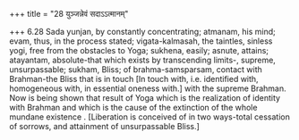 +++
title = "28 युञ्जन्नेवं सदाऽऽत्मानम्"

+++
6.28 Sada yunjan, by constantly concentrating; atmanam, his mind; evam,
thus, in the process stated; vigata-kalmasah, the taintles, sinless
yogi, free from the obstacles to Yoga; sukhena, easily; asnute, attains;
atayantam, absolute-that which exists by transcending limits-, supreme,
unsurpassable; sukham, Bliss; of brahma-samsparsam, contact with
Brahman-the Bliss that is in touch \[In touch with, i.e. identified
with, homogeneous with, in essential oneness with.\] with the supreme
Brahman. Now is being shown that result of Yoga which is the realization
of identity with Brahman and which is the cause of the extinction of the
whole mundane existence . \[Liberation is conceived of in two ways-total
cessation of sorrows, and attainment of unsurpassable Bliss.\]
